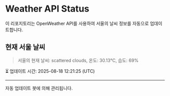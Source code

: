 
# Weather API Status

이 리포지토리는 OpenWeather API를 사용하여 서울의 날씨 정보를 자동으로 업데이트합니다.

## 현재 서울 날씨
> 서울의 현재 날씨: scattered clouds, 온도: 30.13°C, 습도: 69%

⏳ 업데이트 시간: 2025-08-18 12:21:25 (UTC)

---
자동 업데이트 봇에 의해 관리됩니다.
